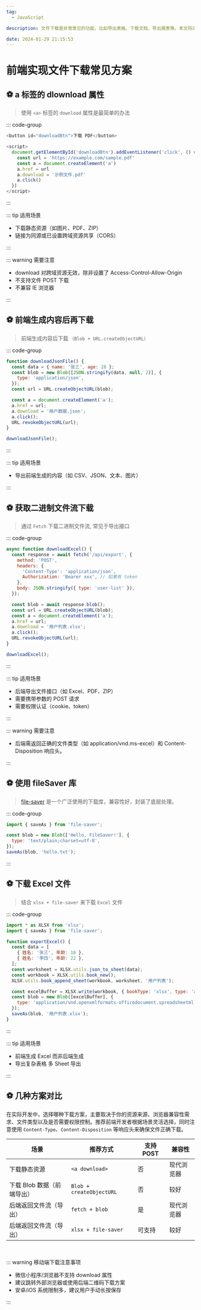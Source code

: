 ```yaml
---
tag:
  - JavaScript

description: 文件下载是非常常见的功能，比如导出表格、下载文档、导出报表等。本文将详细介绍前端实现下载的多种方式，涵盖不同场景，并提供完整的代码示例。

date: 2024-01-29 21:15:53
---
```


# 前端实现文件下载常见方案

## ⚽ a 标签的 dlownload 属性

> 使用 `<a>` 标签的 `download` 属性是最简单的办法

::: code-group

```js [示例代码]
<button id="downloadBtn">下载 PDF</button>

<script>
  document.getElementById('downloadBtn').addEventListener('click', () => {
    const url = 'https://example.com/sample.pdf'
    const a = document.createElement('a')
    a.href = url
    a.download = '示例文件.pdf'
    a.click()
  })
</script>
```

:::

::: tip 适用场景

- 下载静态资源（如图片、PDF、ZIP）
- 链接为同源或已设置跨域资源共享（CORS）

:::

::: warning 需要注意

- download 对跨域资源无效，除非设置了 Access-Control-Allow-Origin
- 不支持文件 POST 下载
- 不兼容 IE 浏览器

:::

## ⚽ 前端生成内容后再下载

> 前端生成内容后下载 `（Blob + URL.createObjectURL）`

::: code-group

```js [示例代码]
function downloadJsonFile() {
  const data = { name: '张三', age: 28 };
  const blob = new Blob([JSON.stringify(data, null, 2)], {
    type: 'application/json',
  });
  const url = URL.createObjectURL(blob);

  const a = document.createElement('a');
  a.href = url;
  a.download = '用户数据.json';
  a.click();
  URL.revokeObjectURL(url);
}

downloadJsonFile();
```

:::

::: tip 适用场景

- 导出前端生成的内容（如 CSV、JSON、文本、图片）

:::

## ⚽ 获取二进制文件流下载

> 通过 `Fetch` 下载二进制文件流, 常见于导出接口

::: code-group

```js [示例代码]
async function downloadExcel() {
  const response = await fetch('/api/export', {
    method: 'POST',
    headers: {
      'Content-Type': 'application/json',
      Authorization: 'Bearer xxx', // 如果有 token
    },
    body: JSON.stringify({ type: 'user-list' }),
  });

  const blob = await response.blob();
  const url = URL.createObjectURL(blob);
  const a = document.createElement('a');
  a.href = url;
  a.download = '用户列表.xlsx';
  a.click();
  URL.revokeObjectURL(url);
}

downloadExcel();
```

:::

::: tip 适用场景

- 后端导出文件接口（如 Excel、PDF、ZIP）
- 需要携带参数的 POST 请求
- 需要权限认证（cookie、token）

:::

::: warning 需要注意

- 后端需返回正确的文件类型（如 application/vnd.ms-excel）和 Content-Disposition 响应头。

:::

## ⚽ 使用 fileSaver 库

> [file-saver](https://github.com/eligrey/FileSaver.js) 是一个广泛使用的下载库，兼容性好，封装了底层处理。

::: code-group

```js [示例代码]
import { saveAs } from 'file-saver';

const blob = new Blob(['Hello, FileSaver!'], {
  type: 'text/plain;charset=utf-8',
});
saveAs(blob, 'hello.txt');
```

:::

## ⚽ 下载 Excel 文件

> 结合 `xlsx + file-saver` 来下载 `Excel` 文件

::: code-group

```js [示例代码]
import * as XLSX from 'xlsx';
import { saveAs } from 'file-saver';

function exportExcel() {
  const data = [
    { 姓名: '张三', 年龄: 18 },
    { 姓名: '李四', 年龄: 22 },
  ];
  const worksheet = XLSX.utils.json_to_sheet(data);
  const workbook = XLSX.utils.book_new();
  XLSX.utils.book_append_sheet(workbook, worksheet, '用户列表');

  const excelBuffer = XLSX.write(workbook, { bookType: 'xlsx', type: 'array' });
  const blob = new Blob([excelBuffer], {
    type: 'application/vnd.openxmlformats-officedocument.spreadsheetml.sheet',
  });
  saveAs(blob, '用户列表.xlsx');
}
```

:::

::: tip 适用场景

- 前端生成 Excel 而非后端生成
- 导出复杂表格 多 Sheet 导出

:::

## ⚽ 几种方案对比

在实际开发中，选择哪种下载方案，主要取决于你的资源来源、浏览器兼容性需求、文件类型以及是否需要权限控制。推荐前端开发者根据场景灵活选择，同时注意使用 `Content-Type`、`Content-Disposition` 等响应头来确保文件正确下载。

| 场景                       | 推荐方式                 | 支持 POST | 兼容性     |
| -------------------------- | ------------------------ | --------- | ---------- |
| 下载静态资源               | `<a download>`           | 否        | 现代浏览器 |
| 下载 Blob 数据（前端导出） | `Blob + createObjectURL` | 否        | 较好       |
| 后端返回文件流（导出）     | `fetch + blob`           | 是        | 现代浏览器 |
| 后端返回文件流（导出）     | `xlsx + file-saver`      | 可支持    | 较好       |

<br />

::: warning 移动端下载注意事项

- 微信小程序/浏览器不支持 download 属性
- 建议跳转外部浏览器或使用后端二维码下载方案
- 安卓/iOS 系统限制多，建议用户手动长按保存

:::
